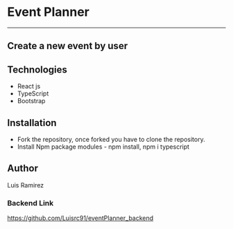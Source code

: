 # Event Planner
***

## Create a new event by user

## Technologies
- React js 
- TypeScript
- Bootstrap

## Installation
- Fork the repository, once forked you have to clone the repository.
- Install Npm package modules - npm install, npm i typescript


## Author

Luis Ramirez

### Backend Link
https://github.com/Luisrc91/eventPlanner_backend 
